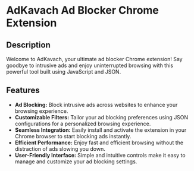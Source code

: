 # AdKavach Ad Blocker Chrome Extension

## Description

Welcome to AdKavach, your ultimate ad blocker Chrome extension! Say goodbye to intrusive ads and enjoy uninterrupted browsing with this powerful tool built using JavaScript and JSON.

## Features

- **Ad Blocking:** Block intrusive ads across websites to enhance your browsing experience.
- **Customizable Filters:** Tailor your ad blocking preferences using JSON configurations for a personalized browsing experience.
- **Seamless Integration:** Easily install and activate the extension in your Chrome browser to start blocking ads instantly.
- **Efficient Performance:** Enjoy fast and efficient browsing without the distraction of ads slowing you down.
- **User-Friendly Interface:** Simple and intuitive controls make it easy to manage and customize your ad blocking settings.
